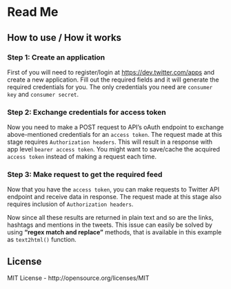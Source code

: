 <h1>Read Me</h1>

<h2>How to use / How it works</h2>

<h3>Step 1: Create an application</h3>
<p>First of you will need to register/login at <a href="https://dev.twitter.com/apps" target="_blank">https://dev.twitter.com/apps</a> and create a new application. Fill out the required fields and it will generate the required credentials for you. The only credentials you need are <code>consumer key</code> and <code>consumer secret</code>.</p>

<h3>Step 2: Exchange credentials for access token</h3>
<p>Now you need to make a POST request to API’s oAuth endpoint to exchange above-mentioned credentials for an <code>access token</code>. The request made at this stage requires <code>Authorization headers</code>. This will result in a response with app level <code>bearer access token</code>. You might want to save/cache the acquired <code>access token</code> instead of making a request each time.</p>

<h3>Step 3: Make request to get the required feed</h3>
<p>Now that you have the <code>access token</code>, you can make requests to Twitter API endpoint and receive data in response. The request made at this stage also requires inclusion of <code>Authorization headers</code>.</p>

<p>Now since all these results are returned in plain text and so are the links, hashtags and mentions in the tweets. This issue can easily be solved by using <strong>“regex match and replace”</strong> methods, that is available in this example as <code>text2html()</code> function.</p>

<h2>License</h2>

<p>MIT License - http://opensource.org/licenses/MIT</p>